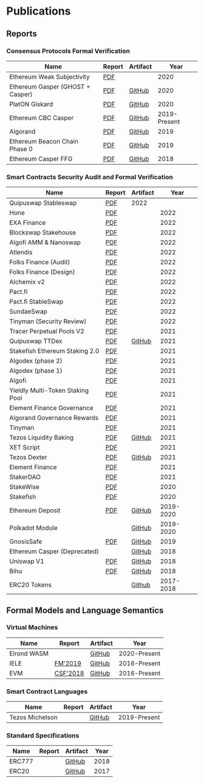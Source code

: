 # Publications

## Reports

### Consensus Protocols Formal Verification

| Name | Report | Artifact | Year |
| ---- | ------ | -------- | ---- |
| Ethereum Weak Subjectivity | [PDF](https://github.com/runtimeverification/beacon-chain-verification/blob/master/weak-subjectivity/weak-subjectivity-analysis.pdf) |  | 2020 |
| Ethereum Gasper (GHOST + Casper) | [PDF](reports/consensus-protocols/Ethereum-Gasper.pdf) | [GitHub](https://github.com/runtimeverification/beacon-chain-verification) | 2020 |
| PlatON Giskard | [PDF](reports/consensus-protocols/PlatON-Giskard.pdf) | [GitHub](https://github.com/runtimeverification/giskard-verification) | 2020 |
| Ethereum CBC Casper | [PDF](reports/consensus-protocols/CBC-Casper.pdf) | [GitHub](https://github.com/runtimeverification/casper-cbc-proofs) | 2019-Present |
| Algorand | [PDF](reports/consensus-protocols/Algorand.pdf) | [GitHub](https://github.com/runtimeverification/algorand-verification) | 2019 |
| Ethereum Beacon Chain Phase 0 | [PDF](reports/consensus-protocols/Ethereum-BeaconChain.pdf) | [GitHub](https://github.com/runtimeverification/beacon-chain-spec) | 2019 |
| Ethereum Casper FFG | [PDF](reports/consensus-protocols/Ethereum-Casper.pdf) | [GitHub](https://github.com/runtimeverification/casper-proofs) | 2018 |

### Smart Contracts Security Audit and Formal Verification

| Name | Report | Artifact | Year |
| ---- | ------ | -------- | ---- |
| Quipuswap Stableswap | [PDF](reports/smart-contracts/quipuswap-stableswap.pdf) | 2022 |
| Hone | [PDF](reports/smart-contracts/hone-report.pdf)| | 2022 |
| EXA Finance | [PDF](reports/smart-contracts/EXA_Finance.pdf)| | 2022 |
| Blockswap Stakehouse | [PDF](reports/smart-contracts/Blockswap_Stakehouse.pdf)| | 2022 |
| Algofi AMM & Nanoswap| [PDF](reports/smart-contracts/Algofi-dex-nanoswap.pdf)| | 2022 |
| Atlendis | [PDF](reports/smart-contracts/atlendis-audit-report.pdf)| | 2022 |
| Folks Finance (Audit) | [PDF](reports/smart-contracts/Folks-Finance-Code-Audit.pdf) | | 2022 |
| Folks Finance (Design) | [PDF](reports/smart-contracts/Folks-Finance-Design-Review.pdf) | | 2022 |
| Alchemix v2 | [PDF](reports/smart-contracts/Alchemix_v2.pdf) | | 2022 |
| Pact.fi    | [PDF](reports/smart-contracts/Pact_Fi.pdf) | | 2022 |
| Pact.fi StableSwap | [PDF](reports/smart-contracts/Pact_Fi_StableSwap.pdf) | | 2022 |
| SundaeSwap | [PDF](reports/smart-contracts/SundaeSwap.pdf) | | 2022 |
| Tinyman (Security Review) | [PDF](reports/smart-contracts/Tinyman-security-review.pdf) | | 2022 |
| Tracer Perpetual Pools V2 | [PDF](reports/smart-contracts/Tracer-Perpetual-Pools-V2.pdf) | | 2021 | 
| Quipuswap TTDex | [PDF](reports/smart-contracts/Quipuswap.pdf) | [GitHub](reports/smart-contracts/Quipuswap-analysis.md) | 2021 |
| Stakefish Ethereum Staking 2.0 | [PDF](reports/smart-contracts/stakefish-ethereum-staking-audit-report.pdf) | | 2021 |
| Algodex (phase 2) | [PDF](reports/smart-contracts/Algodex_Dec.pdf)| | 2021 |
| Algodex (phase 1) | [PDF](reports/smart-contracts/Algodex_Jan.pdf)| | 2021 |
| Algofi | [PDF](reports/smart-contracts/Algofi.pdf) | | 2021 |
| Yieldly Multi-Token Staking Pool | [PDF](reports/smart-contracts/yieldly-multi-pool-audit-report.pdf) | | 2021 |
| Element Finance Governance | [PDF](reports/smart-contracts/Element_Finance_Governance_Security_Audit_Report.pdf) | | 2021 |
| Algorand Governance Rewards | [PDF](reports/smart-contracts/Algorand_Governance_Rewards_audit_report.pdf) | | 2021 |
| Tinyman | [PDF](reports/smart-contracts/Tinyman.pdf) | | 2021 |
| Tezos Liquidity Baking | [PDF](reports/smart-contracts/Tezos-Dexter-Liquidity-Baking.pdf) | [GitHub](https://github.com/runtimeverification/michelson-semantics/tree/master/tests/proofs/liquidity-baking) | 2021 |
| XET Script | [PDF](reports/smart-contracts/XET-script.pdf) | | 2021 |
| Tezos Dexter | [PDF](reports/smart-contracts/Tezos-Dexter.pdf) | [GitHub](https://github.com/runtimeverification/michelson-semantics/tree/master/tests/proofs/dexter) | 2021 |
| Element Finance | [PDF](reports/smart-contracts/ElementFinance.pdf) | | 2021 |
| StakerDAO | [PDF](reports/smart-contracts/StakerDAO.pdf) | | 2021 |
| StakeWise | [PDF](reports/smart-contracts/StakeWise.pdf) | | 2020 |
| Stakefish | [PDF](reports/smart-contracts/Stakefish-BatchDeposit.pdf) | | 2020 |
| Ethereum Deposit | [PDF](reports/smart-contracts/Ethereum-Deposit.pdf) | [GitHub](https://github.com/runtimeverification/deposit-contract-verification) | 2019-2020 |
| Polkadot Module | | [GitHub](https://github.com/runtimeverification/polkadot-verification) | 2019-2020 |
| GnosisSafe | [PDF](reports/smart-contracts/GnosisSafe.pdf) | [GitHub](https://github.com/runtimeverification/verified-smart-contracts/tree/master/gnosis) | 2019 |
| Ethereum Casper (Deprecated) | | [GitHub](https://github.com/runtimeverification/verified-smart-contracts/tree/master/casper) | 2018 |
| Uniswap V1 | [PDF](reports/smart-contracts/Uniswap-V1.pdf) | [GitHub](https://github.com/runtimeverification/verified-smart-contracts/tree/master/uniswap) | 2018 |
| Bihu | [PDF](reports/smart-contracts/Bihu.pdf) | [GitHub](https://github.com/runtimeverification/verified-smart-contracts/tree/master/bihu) | 2018 |
| ERC20 Tokens | | [Github](https://github.com/runtimeverification/verified-smart-contracts/tree/master/erc20) | 2017-2018 |

## Formal Models and Language Semantics

### Virtual Machines

| Name | Report | Artifact | Year |
| ---- | ------ | -------- | ---- |
| Elrond WASM | | [GitHub](https://github.com/runtimeverification/elrond-semantics) | 2020-Present |
| IELE | [FM'2019](http://fsl.cs.illinois.edu/FSL/papers/2019/kasampalis-guth-moore-serbanuta-zhang-filaretti-serbanuta-johnson-rosu-2019-fm/kasampalis-guth-moore-serbanuta-zhang-filaretti-serbanuta-johnson-rosu-2019-fm-public.pdf) | [GitHub](https://github.com/runtimeverification/iele-semantics) | 2016-Present |
| EVM | [CSF'2018](https://daejunpark.github.io/kevm.pdf) | [GitHub](https://github.com/kframework/evm-semantics) | 2016-Present |

### Smart Contract Languages

| Name | Report | Artifact | Year |
| ---- | ------ | -------- | ---- |
| Tezos Michelson | | [GitHub](https://github.com/runtimeverification/michelson-semantics) | 2019-Present |

### Standard Specifications

| Name | Report | Artifact | Year |
| ---- | ------ | -------- | ---- |
| ERC777 | | [GitHub](https://github.com/runtimeverification/erc777-semantics) | 2018 |
| ERC20 | | [GitHub](https://github.com/runtimeverification/erc20-semantics) | 2017 |
